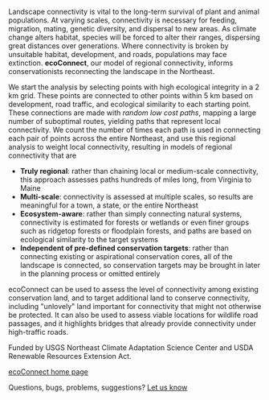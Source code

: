Landscape connectivity is vital to the long-term survival of plant and animal populations. At varying scales, connectivity is necessary for feeding, migration, mating, genetic diversity, and dispersal to new areas. As climate change alters habitat, species will be forced to alter their ranges, dispersing great distances over generations. Where connectivity is broken by unsuitable habitat, development, and roads, populations may face extinction. **ecoConnect**, our model of regional connectivity, informs conservationists reconnecting the landscape in the Northeast.

We start the analysis by selecting points with high ecological integrity in a 2 km grid. These points are connected to other points within 5 km based on development, road traffic, and ecological similarity to each starting point. These connections are made with *random low cost paths*, mapping a large number of suboptimal routes, yielding paths that represent local connectivity. We count the number of times each path is used in connecting each pair of points across the entire Northeast, and use this regional analysis to weight local connectivity, resulting in models of regional connectivity that are

* **Truly regional**: rather than chaining local or medium-scale connectivity, this approach assesses paths hundreds of miles long, from Virginia to Maine
* **Multi-scale**: connectivity is assessed at multiple scales, so results are meaningful for a town, a state, or the entire Northeast
* **Ecosystem-aware**: rather than simply connecting natural systems, connectivity is estimated for forests or wetlands or even finer groups such as ridgetop forests or floodplain forests, and paths are based on ecological similarity to the target systems
* **Independent of pre-defined conservation targets**: rather than connecting existing or aspirational conservation cores, all of the landscape is connected, so conservation targets may be brought in later in the planning process or omitted entirely

ecoConnect can be used to assess the level of connectivity among existing conservation land, and to target additional land to conserve connectivity, including "unlovely" land important for connectivity that might not otherwise be protected. It can also be used to assess viable locations for wildlife road passages, and it highlights bridges that already provide connectivity under high-traffic roads.

Funded by USGS Northeast Climate Adaptation Science Center and USDA Renewable Resources Extension Act.

<a href="https://umassdsl.org/data/ecoConnect" target="_blank" rel="noopener noreferrer">ecoConnect home page</a>

Questions, bugs, problems, suggestions? <a href="https://umassdsl.webgis1.com/hesk/index.php?a=add&category=5" target="_blank" rel="noopener noreferrer">Let us know</a>
